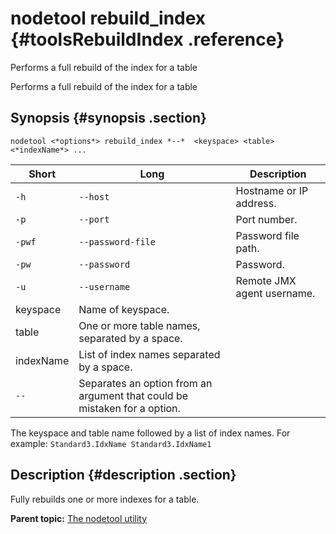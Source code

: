 # nodetool rebuild\_index {#toolsRebuildIndex .reference}

Performs a full rebuild of the index for a table

Performs a full rebuild of the index for a table

## Synopsis {#synopsis .section}

```language-bash
nodetool <*options*> rebuild_index *--*  <keyspace> <table> <*indexName*> ...  
```

|Short|Long|Description|
|-----|----|-----------|
|`-h`|`--host`|Hostname or IP address.|
|`-p`|`--port`|Port number.|
|`-pwf`|`--password-file`|Password file path.|
|`-pw`|`--password`|Password.|
|`-u`|`--username`|Remote JMX agent username.|
|keyspace|Name of keyspace.|
|table|One or more table names, separated by a space.|
|indexName|List of index names separated by a space.|
|`--`|Separates an option from an argument that could be mistaken for a option.|

The keyspace and table name followed by a list of index names. For example: `Standard3.IdxName Standard3.IdxName1`

## Description {#description .section}

Fully rebuilds one or more indexes for a table.

**Parent topic:** [The nodetool utility](../../cassandra/tools/toolsNodetool.md)

